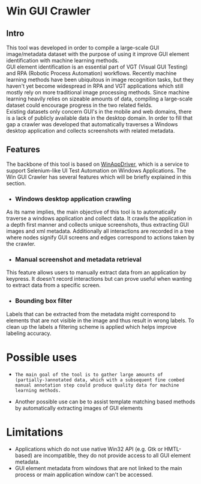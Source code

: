 # Win GUI Crawler

## Intro


This tool was developed in order to compile a large-scale GUI image/metadata dataset with the purpose of using it improve GUI element identification with machine learning methods. <br> GUI element identification is an essential part of VGT (Visual GUI Testing) and RPA (Robotic Process Automation) workflows.  Recently machine learning methods have been ubiquitous in image recognition tasks, but they haven't yet become widespread in RPA and VGT applications which still mostly rely on more traditional image processing methods. Since machine learning heavily relies on sizeable amounts of data, compiling a large-scale dataset could encourage progress in the two related fields. <br>
Existing datasets only concern GUI's in the mobile and web domains, there is a lack of publicly available data in the desktop domain. In order to fill that gap a crawler was developed that automatically traverses a Windows desktop application and collects screenshots with related metadata. </br>

## Features
The backbone of this tool is based on [WinAppDriver](https://github.com/microsoft/WinAppDriver), which is a service to support Selenium-like UI Test Automation on Windows Applications.
The Win GUI Crawler has several features which will be briefly explained in this section.

- ### Windows desktop application crawling
As its name implies, the main objective of this tool is to automatically traverse a windows application and collect data. It crawls the application in a depth first manner and collects unique screenshots, thus extracting GUI images and xml metadata. Additionally all interactions are recorded in a tree where nodes signify GUI screens and edges correspond to actions taken by the crawler.

- ### Manual screenshot and metadata retrieval
This feature allows users to manually extract data from an application by keypress. It doesn't record interactions but can prove useful when wanting to extract data from a specific screen.
- ### Bounding box filter
Labels that can be extracted from the metadata might correspond to elements that are not visible in the image and thus result in wrong labels. To clean up the labels a filtering scheme is applied which helps improve labeling accuracy.

# Possible uses
-     The main goal of the tool is to gather large amounts of (partially-)annotated data, which with a subsequent fine combed manual annotation step could produce quality data for machine learning methods.​
- Another possible use can be to assist template matching based methods by automatically extracting images of GUI elements

# Limitations
- Applications which do not use native Win32 API (e.g. Gtk or HMTL-based) are incompatible, they do not provide access to all GUI element metadata.
- GUI element metadata from windows that are not linked to the main process or main application window can't be accessed.
